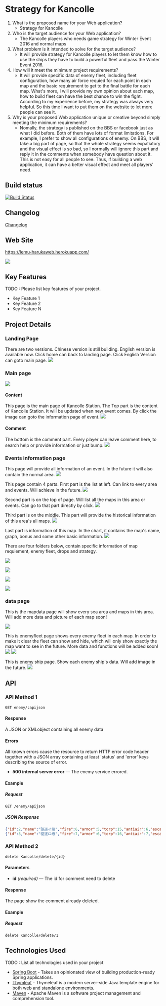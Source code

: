 # Strategy for Kancolle

1. What is the proposed name for your Web application?
    - Strategy for Kancolle
2. Who is the target audience for your Web application?
    - The Kancolle players who needs game strategy for Winter Event 2016 and normal maps
3. What problem is it intended to solve for the target audience?
    - It will provide strategy for Kancolle players to let them know how to use the ships they have to build a powerful fleet and pass the Winter Event 2016.
4. How will it meet the minimum project requirements?
    - It will provide specific data of enemy fleet, including fleet configuration, how many air force requied for each point in each map and the basic requirement to get to the final battle for each map. What's more, I will provide my own opinion about each map, how to build fleet can have the best chance to win the fight. According to my experience before, my strategy was always very helpful. So this time I want to put them on the website to let more people can see it. 
5. Why is your proposed Web application unique or creative beyond simply meeting the minimum requirements?
    - Nomally, the strategy is published on the BBS or facebook just as what I did before. Both of them have lots of format limitations. For example, I prefer to show all configurations of enemy. On BBS, it will take a big part of page, so that the whole strategy seems expatiatory and the visual effect is so bad, so I normally will ignore this part and reply it in the comments when somebody have question about it. This is not easy for all people to see. Thus, if building a web application, it can have a better visual effect and meet all players' need.
     
## Build status

[![Build Status](https://travis-ci.org/infsci2560sp17/full-stack-web-LeMU-Haruka.svg?branch=master)](https://travis-ci.org/infsci2560sp17/full-stack-web-LeMU-Haruka)

## Changelog
[Changelog](CHANGELOG.md)

## Web Site

https://lemu-harukaweb.herokuapp.com/

![](https://github.com/infsci2560sp17/full-stack-web-LeMU-Haruka/blob/master/bmp/kancolle.jpg)

## Key Features

TODO : Please list key features of your project.

* Key Feature 1
* Key Feature 2
* Key Feature N

## Project Details

### Landing Page

There are two versions. Chinese version is still building. English version is available now.
Click home can back to landing page.
Click English Version can goto main page.
![](https://github.com/infsci2560sp17/full-stack-web-LeMU-Haruka/blob/master/bmp/home.png)

### Main page
![](https://github.com/infsci2560sp17/full-stack-web-LeMU-Haruka/blob/master/bmp/mainpage.png)

#### Content
This page is the main page of Kancolle Station. The Top part is the content of Kancolle Station.
It will be updated when new event comes. By click the image can goto the information page of event.
![](https://github.com/infsci2560sp17/full-stack-web-LeMU-Haruka/blob/master/bmp/content.png)

#### Comment
The bottom is the comment part. Every player can leave comment here, to search help or provide information or just bump.
![](https://github.com/infsci2560sp17/full-stack-web-LeMU-Haruka/blob/master/bmp/comment.png)

### Events information page
This page will provide all information of an event. In the future it will also contain the normal area.
![](https://github.com/infsci2560sp17/full-stack-web-LeMU-Haruka/blob/master/bmp/view.png)

This page contain 4 parts.
First part is the list at left. Can link to every area and events. Will achieve in the future.
![](https://github.com/infsci2560sp17/full-stack-web-LeMU-Haruka/blob/master/bmp/Arealist.png)

Second part is on the top of page. Will list all the maps in this area or events. Can go to that part directly by click.
![](https://github.com/infsci2560sp17/full-stack-web-LeMU-Haruka/blob/master/bmp/Areainfo.png)

Third part is on the middle. This part will provide the historical information of this area's all maps.
![](https://github.com/infsci2560sp17/full-stack-web-LeMU-Haruka/blob/master/bmp/Aboutarea.png)

Last part is information of this map. In the chart, it contains the map's name, graph, bonus and some other basic information.
![](https://github.com/infsci2560sp17/full-stack-web-LeMU-Haruka/blob/master/bmp/mapinfo.png)

There are four folders below, contain specific information of map requiement, enemy fleet, drops and strategy.

![](https://github.com/infsci2560sp17/full-stack-web-LeMU-Haruka/blob/master/bmp/maprequire.png)

![](https://github.com/infsci2560sp17/full-stack-web-LeMU-Haruka/blob/master/bmp/enemyfleet.png)

![](https://github.com/infsci2560sp17/full-stack-web-LeMU-Haruka/blob/master/bmp/drop.png)

![](https://github.com/infsci2560sp17/full-stack-web-LeMU-Haruka/blob/master/bmp/strategy.png)


### data page

This is the mapdata page will show every sea area and maps in this area. Will add more data and picture of each map soon!

![](https://github.com/infsci2560sp17/full-stack-web-LeMU-Haruka/blob/master/bmp/mapdata.png)

This is enemyfleet page shows every enemy fleet in each map. In order to make it clear the fleet can show and hide, which will only show exactly the map want to see in the future. More data and functions will be added soon!
![](https://github.com/infsci2560sp17/full-stack-web-LeMU-Haruka/blob/master/bmp/enemyfleetshow.png)
![](https://github.com/infsci2560sp17/full-stack-web-LeMU-Haruka/blob/master/bmp/enemyfleethide.png)

This is enemy ship page. Show each enemy ship's data. Will add image in the future.
![](https://github.com/infsci2560sp17/full-stack-web-LeMU-Haruka/blob/master/bmp/enemy.png)

## API

### API Method 1

    GET enemy/:apijson

#### Response

A JSON or XMLobject containing all enemy data

#### Errors

All known errors cause the resource to return HTTP error code header together with a JSON array containing at least 'status' and 'error' keys describing the source of error.

- **500 internal server error** — The enemy service errored.


#### Example

##### Request

    GET /enemy/apijson

##### JSON Response

```json
{"id":2,"name":"驱逐イ级","fire":6,"armor":5,"torp":15,"antiair":6,"escape":14,"type":"Destroyer","aa":6,"hp":20},
{"id":3,"name":"驱逐ロ级","fire":7,"armor":6,"torp":16,"antiair":7,"escape":15,"type":"Destroyer","aa":7,"hp":22}
```

### API Method 2

    delete Kancolle/delete/{id}
    

#### Parameters
    
- **id** _(required)_ — The id for comment need to delete

#### Response

The page show the comment already deleted.

#### Example

##### Request

    delete Kancolle/delete/1

## Technologies Used

TODO : List all technologies used in your project

- [Spring Boot](https://projects.spring.io/spring-boot/) - Takes an opinionated view of building production-ready Spring applications.
- [Thymleaf](http://www.thymeleaf.org/) - Thymeleaf is a modern server-side Java template engine for both web and standalone environments.
- [Maven](https://maven.apache.org/) - Apache Maven is a software project management and comprehension tool.